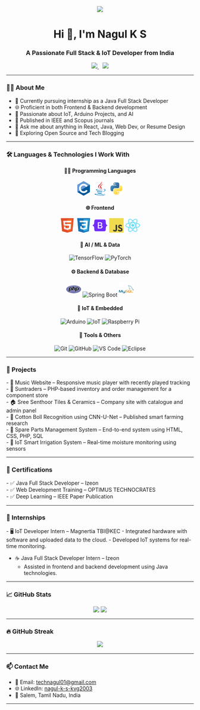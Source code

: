 <div align="center">
  <img src="https://media.giphy.com/media/M9gbBd9nbDrOTu1Mqx/giphy.gif" width="100" />
  <h1>Hi 👋, I'm Nagul K S</h1>
  <h3>A Passionate Full Stack & IoT Developer from India</h3>
  <a href="https://www.linkedin.com/in/nagul-k-s-kvg2003/">
    <img src="https://img.shields.io/badge/LinkedIn-blue?style=for-the-badge&logo=linkedin&logoColor=white" />
  </a>
  <a href="https://nagul-s-portfolio.vercel.app/" style="margin-left: 10px;">
    <img src="https://img.shields.io/badge/Portfolio-black?style=for-the-badge&logo=vercel&logoColor=white" />
  </a>
</div>

---

### 👨‍💻 About Me

- 🔭 Currently pursuing internship as a Java Full Stack Developer
- 🌐 Proficient in both Frontend & Backend development
- 🤖 Passionate about IoT, Arduino Projects, and AI
- 📘 Published in IEEE and Scopus journals
- 💬 Ask me about anything in React, Java, Web Dev, or Resume Design
- 🎯 Exploring Open Source and Tech Blogging

---

### 🛠️ Languages & Technologies I Work With

<div align="center">

#### 🧑‍💻 Programming Languages
<p>
  <img src="https://raw.githubusercontent.com/devicons/devicon/master/icons/c/c-original.svg" alt="C" width="40" />
  <img src="https://raw.githubusercontent.com/devicons/devicon/master/icons/java/java-original.svg" alt="Java" width="40" />
  <img src="https://raw.githubusercontent.com/devicons/devicon/master/icons/python/python-original.svg" alt="Python" width="40" />
</p>

#### 🌐 Frontend
<p>
  <img src="https://raw.githubusercontent.com/devicons/devicon/master/icons/html5/html5-original.svg" alt="HTML5" width="40" />
  <img src="https://raw.githubusercontent.com/devicons/devicon/master/icons/css3/css3-original.svg" alt="CSS3" width="40" />
  <img src="https://raw.githubusercontent.com/devicons/devicon/master/icons/bootstrap/bootstrap-plain.svg" alt="Bootstrap" width="40" />
  <img src="https://raw.githubusercontent.com/devicons/devicon/master/icons/javascript/javascript-original.svg" alt="JavaScript" width="40" />
  <img src="https://raw.githubusercontent.com/devicons/devicon/master/icons/react/react-original.svg" alt="React.js" width="40" />
</p>

#### 🧠 AI / ML & Data
<p>
  <img src="https://www.vectorlogo.zone/logos/tensorflow/tensorflow-icon.svg" alt="TensorFlow" width="40" />
  <img src="https://www.vectorlogo.zone/logos/pytorch/pytorch-icon.svg" alt="PyTorch" width="40" />
</p>

#### ⚙️ Backend & Database
<p>
  <img src="https://raw.githubusercontent.com/devicons/devicon/master/icons/php/php-original.svg" alt="PHP" width="40" />
  <img src="https://www.vectorlogo.zone/logos/springio/springio-icon.svg" alt="Spring Boot" width="40" />
  <img src="https://raw.githubusercontent.com/devicons/devicon/master/icons/mysql/mysql-original-wordmark.svg" alt="MySQL" width="40" />
</p>

#### 🔌 IoT & Embedded
<p>
  <img src="https://cdn.worldvectorlogo.com/logos/arduino-1.svg" alt="Arduino" width="40" />
  <img src="https://img.icons8.com/ios/452/internet-of-things.png" alt="IoT" width="40" />
  <img src="https://www.raspberrypi.org/favicon.ico" alt="Raspberry Pi" width="40" />
 

  
</p>

#### 🔧 Tools & Others
<p>
  <img src="https://www.vectorlogo.zone/logos/git-scm/git-scm-icon.svg" alt="Git" width="40" />
  <img src="https://img.icons8.com/color/48/github--v1.png" alt="GitHub" width="40" />
  <img src="https://img.icons8.com/external-tal-revivo-color-tal-revivo/48/external-visual-studio-code-is-a-source-code-editor-developed-by-microsoft-logo-color-tal-revivo.png" alt="VS Code" width="40" />
   <img src="https://cdn.jsdelivr.net/gh/devicons/devicon/icons/eclipse/eclipse-original.svg" alt="Eclipse" width="40"/>
</p>

</div>

---

### 💼 Projects
<p>
- 🎵 Music Website – Responsive music player with recently played tracking <br> 
- 🛒 Suntraders – PHP-based inventory and order management for a component store  <br> 
- 🏠 Sree Senthoor Tiles & Ceramics – Company site with catalogue and admin panel  <br> 
- 🌾 Cotton Boll Recognition using CNN-U-Net – Published smart farming research  <br> 
- 🧩 Spare Parts Management System – End-to-end system using HTML, CSS, PHP, SQL  <br> 
- 🤖 IoT Smart Irrigation System – Real-time moisture monitoring using sensors  <br> 
</p>

---

### 📜 Certifications
<p>
- ✅ Java Full Stack Developer – Izeon <br> 
- ✅ Web Development Training – OPTIMUS TECHNOCRATES <br> 
- ✅ Deep Learning – IEEE Paper Publication <br> 
</p>

---

### 💼 Internships
<p>
- 🖥️ IoT Developer Intern – Magnertia TBI@KEC
  - Integrated hardware with software and uploaded data to the cloud.
  - Developed IoT systems for real-time monitoring.<br> 
  
- ☕ Java Full Stack Developer Intern – Izeon
  - Assisted in frontend and backend development using Java technologies.
</p>

---

### 📈 GitHub Stats

<div align="center">
  <img src="https://github-readme-stats.vercel.app/api?username=nagulks&show_icons=true&theme=dracula" width="420"/>
  <img src="https://github-readme-stats.vercel.app/api/top-langs/?username=nagulks&layout=compact&theme=dracula" width="320"/>
</div>

---

### 🔥 GitHub Streak

<p align="center">
  <img src="https://github-readme-streak-stats.herokuapp.com?user=nagulks&theme=dark&hide_border=true" />
</p>

---

### 📫 Contact Me

- 📧 Email: technagul01@gmail.com  
- 🌐 LinkedIn: [nagul-k-s-kvg2003](https://www.linkedin.com/in/nagul-k-s-kvg2003/)  
- 📍 Salem, Tamil Nadu, India  

---
